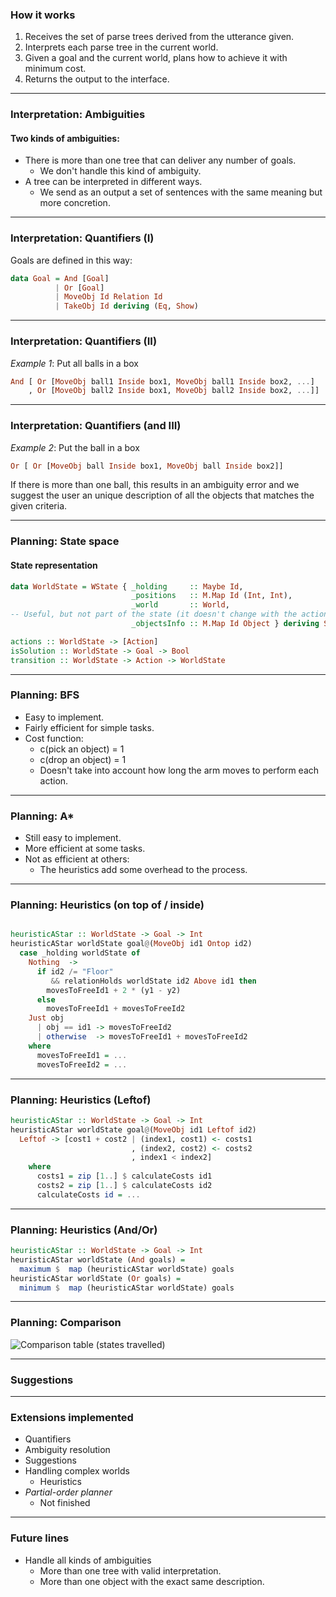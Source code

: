 ### How it works

1. Receives the set of parse trees derived from the utterance given.
2. Interprets each parse tree in the current world.
3. Given a goal and the current world, plans how to achieve it with minimum cost.
4. Returns the output to the interface.

* * *

### Interpretation: Ambiguities 

#### Two kinds of ambiguities:

+ There is more than one tree that can deliver any number of goals.
  + We don't handle this kind of ambiguity.
+ A tree can be interpreted in different ways.
  + We send as an output a set of sentences with the same meaning but more concretion.

* * *

### Interpretation: Quantifiers (I)

Goals are defined in this way:

```haskell
data Goal = And [Goal]
          | Or [Goal]
          | MoveObj Id Relation Id
          | TakeObj Id deriving (Eq, Show)
```

* * *

### Interpretation: Quantifiers (II)

*Example 1*: Put all balls in a box

```haskell
And [ Or [MoveObj ball1 Inside box1, MoveObj ball1 Inside box2, ...]
    , Or [MoveObj ball2 Inside box1, MoveObj ball2 Inside box2, ...]]
```

* * *

### Interpretation: Quantifiers (and III)
*Example 2*: Put the ball in a box

```haskell
Or [ Or [MoveObj ball Inside box1, MoveObj ball Inside box2]]
```

If there is more than one ball, this results in an ambiguity error and we suggest the user an unique 
description of all the objects that matches the given criteria.

* * *

### Planning: State space

#### State representation

```haskell
data WorldState = WState { _holding     :: Maybe Id,
                           _positions   :: M.Map Id (Int, Int),
                           _world       :: World,
-- Useful, but not part of the state (it doesn't change with the actions).
                           _objectsInfo :: M.Map Id Object } deriving Show
```

```haskell
actions :: WorldState -> [Action]
isSolution :: WorldState -> Goal -> Bool
transition :: WorldState -> Action -> WorldState
```
* * *

### Planning: BFS

+ Easy to implement.
+ Fairly efficient for simple tasks.
+ Cost function:
  + c(pick an object) = 1
  + c(drop an object) = 1
  + Doesn't take into account how long the arm moves to perform each action.

* * *

### Planning: A*

+ Still easy to implement.
+ More efficient at some tasks.
+ Not as efficient at others: 
  + The heuristics add some overhead to the process. 

* * *
### Planning: Heuristics (on top of / inside)

```haskell

heuristicAStar :: WorldState -> Goal -> Int
heuristicAStar worldState goal@(MoveObj id1 Ontop id2)
  case _holding worldState of
    Nothing  ->
      if id2 /= "Floor" 
         && relationHolds worldState id2 Above id1 then
        movesToFreeId1 + 2 * (y1 - y2)
      else
        movesToFreeId1 + movesToFreeId2
    Just obj 
      | obj == id1 -> movesToFreeId2
      | otherwise  -> movesToFreeId1 + movesToFreeId2
    where
      movesToFreeId1 = ...
      movesToFreeId2 = ... 
```
* * *
### Planning: Heuristics (Leftof)

```haskell
heuristicAStar :: WorldState -> Goal -> Int
heuristicAStar worldState goal@(MoveObj id1 Leftof id2)
  Leftof -> [cost1 + cost2 | (index1, cost1) <- costs1
                           , (index2, cost2) <- costs2
                           , index1 < index2]
    where
      costs1 = zip [1..] $ calculateCosts id1
      costs2 = zip [1..] $ calculateCosts id2
      calculateCosts id = ...
```
* * *
### Planning: Heuristics (And/Or)

```haskell
heuristicAStar :: WorldState -> Goal -> Int
heuristicAStar worldState (And goals) =
  maximum $  map (heuristicAStar worldState) goals
heuristicAStar worldState (Or goals) =
  minimum $  map (heuristicAStar worldState) goals
```

* * *

### Planning: Comparison
![Comparison table (states travelled)](http://i.gyazo.com/6f37371c2d626a348c7b21079eaf91dc.png)

* * *

### Suggestions


* * *

### Extensions implemented

+ Quantifiers
+ Ambiguity resolution
+ Suggestions
+ Handling complex worlds
  + Heuristics
+ *Partial-order planner*
  + Not finished

* * *
### Future lines

+ Handle all kinds of ambiguities
  + More than one tree with valid interpretation.
  + More than one object with the exact same description.

